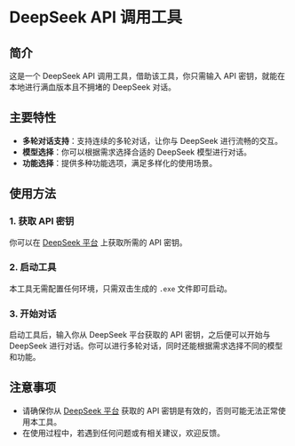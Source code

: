 # DeepSeek API 调用工具

## 简介
这是一个 DeepSeek API 调用工具，借助该工具，你只需输入 API 密钥，就能在本地进行满血版本且不拥堵的 DeepSeek 对话。

## 主要特性
- **多轮对话支持**：支持连续的多轮对话，让你与 DeepSeek 进行流畅的交互。
- **模型选择**：你可以根据需求选择合适的 DeepSeek 模型进行对话。
- **功能选择**：提供多种功能选项，满足多样化的使用场景。

## 使用方法
### 1. 获取 API 密钥
你可以在 [DeepSeek 平台](https://platform.deepseek.com) 上获取所需的 API 密钥。

### 2. 启动工具
本工具无需配置任何环境，只需双击生成的 `.exe` 文件即可启动。

### 3. 开始对话
启动工具后，输入你从 DeepSeek 平台获取的 API 密钥，之后便可以开始与 DeepSeek 进行对话。你可以进行多轮对话，同时还能根据需求选择不同的模型和功能。

## 注意事项
- 请确保你从 [DeepSeek 平台](https://platform.deepseek.com) 获取的 API 密钥是有效的，否则可能无法正常使用本工具。
- 在使用过程中，若遇到任何问题或有相关建议，欢迎反馈。 